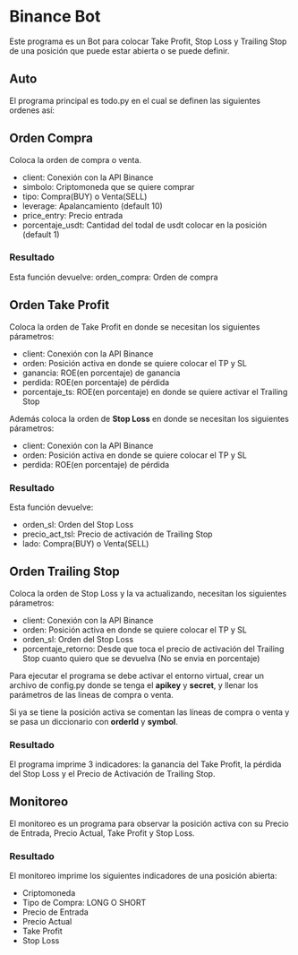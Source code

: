 # Binance Bot

Este programa es un Bot para colocar Take Profit, Stop Loss y Trailing Stop de una posición que puede estar abierta o se puede definir. 

## Auto 
El programa principal es todo.py en el cual se definen las siguientes ordenes así:

## Orden Compra
Coloca la orden de compra o venta.

- client: Conexión con la API Binance
- simbolo: Criptomoneda que se quiere comprar
- tipo: Compra(BUY) o Venta(SELL)
- leverage: Apalancamiento (default 10)
- price_entry: Precio entrada
- porcentaje_usdt: Cantidad del todal de usdt colocar en la posición (default 1)

### Resultado
Esta función devuelve:
orden_compra: Orden de compra 

## Orden Take Profit
Coloca la orden de Take Profit en donde se necesitan los siguientes párametros:

- client: Conexión con la API Binance
- orden: Posición activa en donde se quiere colocar el TP y SL
- ganancia: ROE(en porcentaje) de ganancia
- perdida: ROE(en porcentaje) de pérdida
- porcentaje_ts: ROE(en porcentaje) en donde se quiere activar el Trailing Stop

Además coloca la orden de __Stop Loss__ en donde se necesitan los siguientes párametros:

- client: Conexión con la API Binance
- orden: Posición activa en donde se quiere colocar el TP y SL
- perdida: ROE(en porcentaje) de pérdida

### Resultado
Esta función devuelve:
- orden_sl: Orden del Stop Loss
- precio_act_tsl: Precio de activación de Trailing Stop
- lado: Compra(BUY) o Venta(SELL) 

## Orden Trailing Stop
Coloca la orden de Stop Loss y la va actualizando, necesitan los siguientes párametros:
- client: Conexión con la API Binance
- orden: Posición activa en donde se quiere colocar el TP y SL
- orden_sl: Orden del Stop Loss
- porcentaje_retorno: Desde que toca el precio de activación del Trailing Stop cuanto quiero que se devuelva (No se envia en porcentaje)

Para ejecutar el programa se debe activar el entorno virtual, crear un archivo de config.py donde se tenga el __apikey__ y __secret__, y llenar los parámetros de las lineas de compra o venta.

Si ya se tiene la posición activa se comentan las líneas de compra o venta y se pasa un diccionario con __orderId__ y __symbol__.

### Resultado
El programa imprime 3 indicadores: la ganancia del Take Profit, la pérdida del Stop Loss y el Precio de Activación de Trailing Stop.

## Monitoreo 
El monitoreo es un programa para observar la posición activa con su Precio de Entrada, Precio Actual, Take Profit y Stop Loss.

### Resultado 
El monitoreo imprime los siguientes indicadores de una posición abierta: 
- Criptomoneda
- Tipo de Compra: LONG O SHORT
- Precio de Entrada
- Precio Actual
- Take Profit
- Stop Loss
